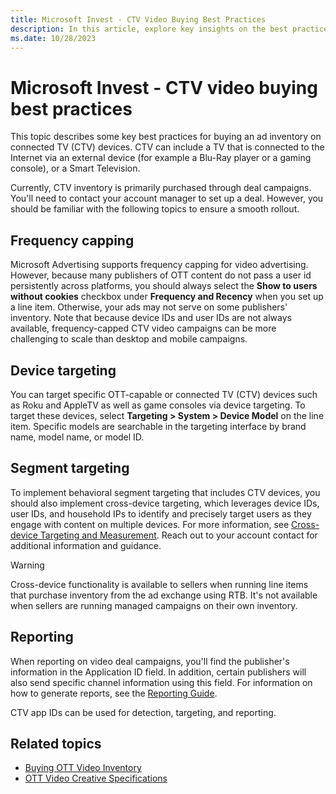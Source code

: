 ```yaml
---
title: Microsoft Invest - CTV Video Buying Best Practices
description: In this article, explore key insights on the best practices for buying an ad inventory on connected TV (CTV) devices.
ms.date: 10/28/2023
---
```


# Microsoft Invest - CTV video buying best practices

This topic describes some key best practices for buying an ad inventory on connected TV (CTV) devices. CTV can include a TV that is connected to the Internet via an external device (for example a Blu-Ray player or a gaming console), or a Smart Television.

Currently, CTV inventory is primarily purchased through deal campaigns. You'll need to contact your account manager to set up a deal. However, you should be familiar with the following topics to ensure a smooth rollout.

## Frequency capping

Microsoft Advertising supports frequency capping for video advertising. However, because many publishers of OTT content do not pass a user id persistently across platforms, you should always select the **Show to users without cookies** checkbox under **Frequency and Recency** when you set up a line item. Otherwise, your ads may not serve on some publishers' inventory. Note that because device IDs and user IDs are not always available, frequency-capped CTV video campaigns can be more challenging to scale than desktop and mobile campaigns.

## Device targeting

You can target specific OTT-capable or connected TV (CTV) devices such as Roku and AppleTV as well as game consoles via device targeting. To target these devices, select **Targeting &gt; System &gt; Device Model** on the line item. Specific models are searchable in the targeting interface by brand name, model name, or model ID.

## Segment targeting

To implement behavioral segment targeting that includes CTV devices, you should also implement cross-device targeting, which leverages device IDs, user IDs, and household IPs to identify and precisely target users as they engage with content on multiple devices. For more information, see [Cross-device Targeting and Measurement](cross-device-targeting-and-measurement.md). Reach out to your account contact for additional information and guidance.

> [!WARNING]
> Cross-device functionality is available to sellers when running line items that purchase inventory from the ad exchange using RTB. It's not available when sellers are running managed campaigns on their own inventory.

## Reporting

When reporting on video deal campaigns, you'll find the publisher's information in the Application ID field. In addition, certain publishers will also send specific channel information using this field. For information on how to generate reports, see the [Reporting Guide](reporting-guide.md).

CTV app IDs can be used for detection, targeting, and reporting.

## Related topics

- [Buying OTT Video Inventory](buying-ott-video-inventory.md)
- [OTT Video Creative Specifications](ott-video-creative-specifications.md)
